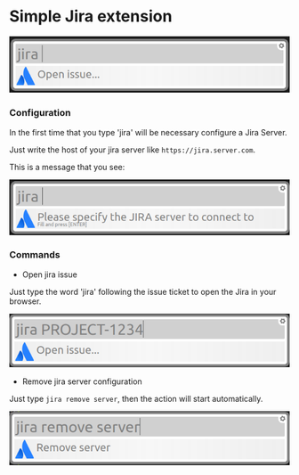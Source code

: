 # Simple Jira extension

![jira](jira.png)

### Configuration

In the first time that you type 'jira' will be necessary configure a Jira Server.

Just write the host of your jira server like `https://jira.server.com`.

This is a message that you see:

![alert message when the server configuration is missing](config-jira.png)

### Commands

* Open jira issue
  
Just type the word 'jira' following the issue ticket to open the Jira in your browser.

![image of the result after type 'jira'](project-jira.png)

* Remove jira server configuration

Just type `jira remove server`, then the action will start automatically.

![alert message when is trying to remove server configuration](remove-jira-server.png)



















